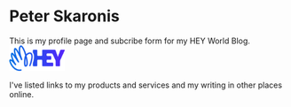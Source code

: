 # Peter Skaronis

This is my profile page and subcribe form for my HEY World Blog. <img src="assets/hey-logo.svg" alt="drawing" width="100"/>

I've listed links to my products and services and my writing in other places online.
